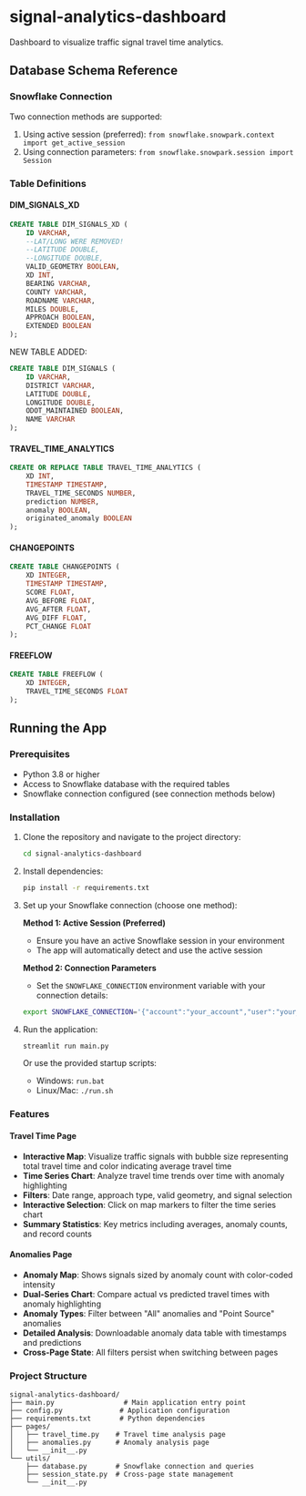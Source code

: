 # signal-analytics-dashboard
Dashboard to visualize traffic signal travel time analytics.

## Database Schema Reference

### Snowflake Connection
Two connection methods are supported:
1. Using active session (preferred): `from snowflake.snowpark.context import get_active_session`
2. Using connection parameters: `from snowflake.snowpark.session import Session`

### Table Definitions

#### DIM_SIGNALS_XD
```sql
CREATE TABLE DIM_SIGNALS_XD (
    ID VARCHAR,
    --LAT/LONG WERE REMOVED!
    --LATITUDE DOUBLE,
    --LONGITUDE DOUBLE,
    VALID_GEOMETRY BOOLEAN,
    XD INT,
    BEARING VARCHAR,
    COUNTY VARCHAR,
    ROADNAME VARCHAR,
    MILES DOUBLE,
    APPROACH BOOLEAN,
    EXTENDED BOOLEAN
);
```
NEW TABLE ADDED:
```sql
CREATE TABLE DIM_SIGNALS (
    ID VARCHAR,
    DISTRICT VARCHAR,
    LATITUDE DOUBLE,
    LONGITUDE DOUBLE,
    ODOT_MAINTAINED BOOLEAN,
    NAME VARCHAR
);
```

#### TRAVEL_TIME_ANALYTICS
```sql
CREATE OR REPLACE TABLE TRAVEL_TIME_ANALYTICS (
    XD INT,
    TIMESTAMP TIMESTAMP,
    TRAVEL_TIME_SECONDS NUMBER,
    prediction NUMBER,
    anomaly BOOLEAN,
    originated_anomaly BOOLEAN
);
```

#### CHANGEPOINTS
```sql
CREATE TABLE CHANGEPOINTS (
    XD INTEGER,
    TIMESTAMP TIMESTAMP,
    SCORE FLOAT,
    AVG_BEFORE FLOAT,
    AVG_AFTER FLOAT,
    AVG_DIFF FLOAT,
    PCT_CHANGE FLOAT
);
```

#### FREEFLOW
```sql
CREATE TABLE FREEFLOW (
    XD INTEGER,
    TRAVEL_TIME_SECONDS FLOAT
);
```

## Running the App

### Prerequisites
- Python 3.8 or higher
- Access to Snowflake database with the required tables
- Snowflake connection configured (see connection methods below)

### Installation

1. Clone the repository and navigate to the project directory:
   ```bash
   cd signal-analytics-dashboard
   ```

2. Install dependencies:
   ```bash
   pip install -r requirements.txt
   ```

3. Set up your Snowflake connection (choose one method):
   
   **Method 1: Active Session (Preferred)**
   - Ensure you have an active Snowflake session in your environment
   - The app will automatically detect and use the active session

   **Method 2: Connection Parameters**
   - Set the `SNOWFLAKE_CONNECTION` environment variable with your connection details:
   ```bash
   export SNOWFLAKE_CONNECTION='{"account":"your_account","user":"your_user","password":"your_password","warehouse":"your_warehouse","database":"your_database","schema":"your_schema"}'
   ```

4. Run the application:
   ```bash
   streamlit run main.py
   ```
   
   Or use the provided startup scripts:
   - Windows: `run.bat`
   - Linux/Mac: `./run.sh`

### Features

#### Travel Time Page
- **Interactive Map**: Visualize traffic signals with bubble size representing total travel time and color indicating average travel time
- **Time Series Chart**: Analyze travel time trends over time with anomaly highlighting
- **Filters**: Date range, approach type, valid geometry, and signal selection
- **Interactive Selection**: Click on map markers to filter the time series chart
- **Summary Statistics**: Key metrics including averages, anomaly counts, and record counts

#### Anomalies Page  
- **Anomaly Map**: Shows signals sized by anomaly count with color-coded intensity
- **Dual-Series Chart**: Compare actual vs predicted travel times with anomaly highlighting
- **Anomaly Types**: Filter between "All" anomalies and "Point Source" anomalies
- **Detailed Analysis**: Downloadable anomaly data table with timestamps and predictions
- **Cross-Page State**: All filters persist when switching between pages

### Project Structure
```
signal-analytics-dashboard/
├── main.py                 # Main application entry point
├── config.py              # Application configuration
├── requirements.txt       # Python dependencies
├── pages/
│   ├── travel_time.py    # Travel time analysis page
│   ├── anomalies.py      # Anomaly analysis page
│   └── __init__.py
└── utils/
    ├── database.py       # Snowflake connection and queries
    ├── session_state.py  # Cross-page state management
    └── __init__.py
```
